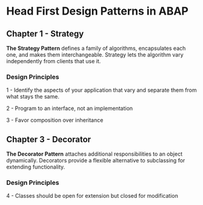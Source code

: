 # Head First Design Patterns in ABAP

## Chapter 1 - Strategy

**The Strategy Pattern** defines a family of algorithms, encapsulates each one, and makes them interchangeable. Strategy lets the algorithm vary independently from clients that use it.

### Design Principles

1 - Identify the aspects of your application that vary and separate them from what stays the same.

2 - Program to an interface, not an implementation

3 - Favor composition over inheritance

## Chapter 3 - Decorator

**The Decorator Pattern** attaches additional responsibilities to an object dynamically. Decorators provide a flexible alternative to subclassing for extending functionality.

### Design Principles

4 - Classes should be open for extension but closed for modification
